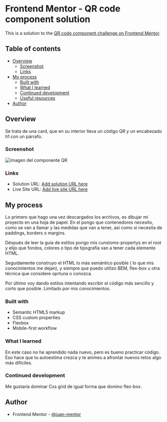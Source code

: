 # Frontend Mentor - QR code component solution

This is a solution to the [QR code component challenge on Frontend Mentor](https://www.frontendmentor.io/challenges/qr-code-component-iux_sIO_H).

## Table of contents

- [Overview](#overview)
  - [Screenshot](#screenshot)
  - [Links](#links)
- [My process](#my-process)
  - [Built with](#built-with)
  - [What I learned](#what-i-learned)
  - [Continued development](#continued-development)
  - [Useful resources](#useful-resources)
- [Author](#author)
  



## Overview
Se trata de una card, que en su interior lleva un código QR y un encabezado h1 con un párrafo.

### Screenshot
![imagen del componente QR](images/component-qr-mobile.png)

### Links

- Solution URL: [Add solution URL here](https://your-solution-url.com)
- Live Site URL: [Add live site URL here](https://your-live-site-url.com)

## My process
 Lo primero que hago una vez descargados los archivos, es dibujar mi proyecto en una hoja de papel. En el pongo que contenedores
 necesito, como se van a llamar y las medidas que van a tener, así como si necesita de paddings, borders o margins.

 Déspués de leer la guia de estilos pongo mis cunstoms-propertys en el root y elijo que fondos, colores o tipo de tipografía van
 a tener cada elemento HTML.

 Seguidamente construyo el HTML lo más semántico posible ( lo que mis conocimientos me dejan), y siempre que puedo utilizo BEM, 
 flex-box u otra técnica que considere oprtuna o conozca.

 Por último voy dando estilos intentando escribir el código más sencillo y corto que posible. Limitado por mis conocimientos.

### Built with

- Semantic HTML5 markup
- CSS custom properties
- Flexbox
- Mobile-first workflow

### What I learned
En este caso no he aprendido nada nuevo, pero es bueno practicar código. Eso hace que tu autoestima crezca y te animes a afrontar
nuevos retos algo más difíciles.

### Continued development

Me gustaría dominar Css grid de igual forma que domino flex-box.

## Author

- Frontend Mentor - [@juan-mentor](https://www.frontendmentor.io/profile/juan-mentor)
